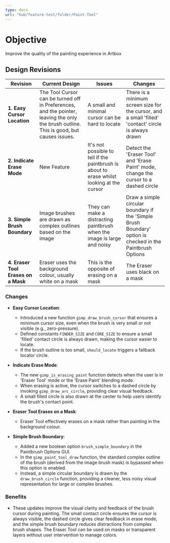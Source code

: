 ```yaml
---
type: docs
url: "hub/feature-test/folder/Paint-Tool"
---
```


# Objective

Improve the quality of the painting experience in Artbox

## Design Revisions

| **Revision**  | **Current Design**  | **Issues**  | **Changes** |
|--------------------------------------------|---------------------------------------------------------------------------------------------|----------------------------------------------------------------------------------------------|-----------------------------------------------------------|
| **1. Easy Cursor Location** | The Tool Cursor can be turned off in Preferences, and the pointer, leaving the only the brush outline. This is good, but causes issues. | A small and minimal cursor can be hard to locate | There is a minimum screen size for the cursor, and a small 'filled' 'contact' circle is always drawn |
| **2. Indicate Erase Mode**   | New Feature | It's not possible to tell if the paintbrush is about to erase whilst looking at the cursor | Detect the 'Eraser Tool' and 'Erase Paint' mode, change the cursor to a dashed circle |
| **3. Simple Brush Boundary**   | Image brushes are drawn as complex outlines based on the image | They can make a distracting paintbrush when the image is large and noisy  | Draw a simple circular boundary if the 'Simple Brush Boundary' option is checked in the Paintbrush Options |
| **4. Eraser Tool Erases on a Mask**   | Eraser uses the background colour, usually white on a mask | This is the opposite of erasing on a mask | The Eraser uses black on a mask |


### Changes

- **Easy Cursor Location**:
     - Introduced a new function `gimp_draw_brush_cursor` that ensures a minimum cursor size, even when the brush is very small or not visible (e.g., zero-pressure).
     - Defined constants `FINDER_SIZE` and `CORE_SIZE` to ensure a small 'filled' contact circle is always drawn, making the cursor easier to locate.
     - If the brush outline is too small, `should_locate` triggers a fallback locator circle.

- **Indicate Erase Mode**:
     - The new `gimp_is_erasing_paint` function detects when the user is in 'Eraser Tool' mode or the 'Erase Paint' blending mode.
     - When erasing is active, the cursor switches to a dashed circle by invoking `gimp_draw_arc_circle`, providing clear visual feedback.
     - A small filled circle is also drawn at the center to help users identify the brush's contact point.

- **Eraser Tool Erases on a Mask**:
     - Eraser Tool effectively erases on a mask rather than painting in the background colour.

- **Simple Brush Boundary**:
     - Added a new boolean option `brush_simple_boundary` in the Paintbrush Options GUI.
     - In the `gimp_paint_tool_draw` function, the standard complex outline of the brush (derived from the image brush mask) is bypassed when this option is enabled.
     - Instead, a simple circular boundary is drawn by the `draw_brush_circle` function, providing a cleaner, less noisy visual representation for large or complex brushes.

### **Benefits**

- These updates improve the visual clarity and feedback of the brush cursor during painting. The small contact circle ensures the cursor is always visible, the dashed circle gives clear feedback in erase mode, and the simple brush boundary reduces distractions from complex brush shapes. The Eraser Tool can be used on masks or transparent layers without user intervention to manage colors.
